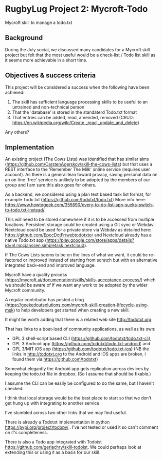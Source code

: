 # RugbyLug Project 2: Mycroft-Todo

Mycroft skill to manage a todo.txt

## Background

During the July social, we discussed many candidates for a Mycroft skill project but felt that the most useful would be a check-list / Todo list skill as it seems more achievable in a short time.

## Objectives & success criteria

This project will be considered a success when the following have been achieved:
1. The skill has sufficient language processing skills to be useful to an untrained and non-technical person
1. That the 'database' is stored in the standaterd Todo.txt format
1. That entries can be added, read, amended, removed (CRUD: https://en.wikipedia.org/wiki/Create,_read,_update_and_delete)

Any others?

## Implementation

An existing project (The Cows Lists) was identified that has similar aims (https://github.com/CarstenAgerskov/skill-the-cows-lists) but that uses a REST interface to the 'Remember The Milk' online service (requires user account). As there is a general lean toward privacy, saving personal data on an on-line 'free' service is unlikely to be adopted by the members of our group and I am sure this also goes for others.

As a backend, we considered using a plan text based task list format, for example Todo.txt  (https://github.com/todotxt/todo.txt) More info here: https://www.howtogeek.com/355890/every-to-do-list-app-sucks-switch-to-todo.txt-instead/.

This will need to be stored somewhere if it is to be accessed from multiple locations. Persistent storage could be created using a Git sync or Webdav. Nextcloud could be used for a private store via Webdav as detailed here: https://github.com/EpocDotFr/webtodotxtor and Nextcloud already has a native Todo.txt app (https://play.google.com/store/apps/details?id=nl.mpcjanssen.simpletask.nextcloud).

If The Cows Lists seems to be on the lines of what we want, it could be re-factored or improved instead of starting from scratch but with an alternative integrated back-end and improved language.

Mycroft have a quality process (https://mycroft.ai/documentation/skills/skills-acceptance-process/) which we should be aware of if we want any work to be adopted by the wider Mycroft community.

A regular contributor has posted a blog (https://geekedoutsolutions.com/mycroft-skill-creation-lifecycle-using-msk) to help developers get started when creating a new skill.

It might be worth adding that there is a related web site http://todotxt.org

That has links to a boat-load of community applications, as well as its own:
- GPL 3 shell-script based CLI (https://github.com/todotxt/todo.txt-cli), 
- GPL 3 Android app (https://github.com/todotxt/todo.txt-android) and 
- GPL 3/MIT iOS app (https://github.com/todotxt/todo.txt-ios)
(NB the links in http://todotxt.org to the Android and iOS apps are broken, I found them via https://github.com/todotxt)

Somewhat elegantly the Android app gets replication across devices by keeping the todo.txt file in dropbox. (So I assume that should be fixable.)

I assume the CLI can be easily be configured to do the same, but I haven't checked.

I think that local storage would be the best place to start so that we don't get hung up with integrating to another service.

I've stumbled across two other links that we may find useful.

There is already a Todotxt implementation in python https://pypi.org/project/todopy/ . I've not tested or used it so can't comment on it's completeness.

There is also a Todo app integrated with Todoist https://github.com/gerlachry/skill-todoist. We could perhaps look at extending this or using it as a basis for our skill.

